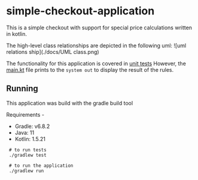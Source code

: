 # simple-checkout-application

This is a simple checkout with support for special price calculations written in kotlin.

The high-level class relationships are depicted in the following uml:
![uml relations ship](./docs/UML class.png)

The functionality for this application is covered in [unit tests](./src/test)
However, the [main.kt](./src/main/kotlin/main.kt) file prints to the `system out` to display the result of the rules.

## Running

This application was build with the gradle build tool

Requirements -

- Gradle: v6.8.2
- Java: 11
- Kotlin: 1.5.21

```shell
 # to run tests
 ./gradlew test
```

```shell
 # to run the application
 ./gradlew run
```